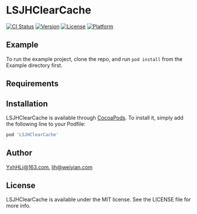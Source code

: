 # LSJHClearCache

[![CI Status](https://img.shields.io/travis/YxhHLi@163.com/LSJHClearCache.svg?style=flat)](https://travis-ci.org/YxhHLi@163.com/LSJHClearCache)
[![Version](https://img.shields.io/cocoapods/v/LSJHClearCache.svg?style=flat)](https://cocoapods.org/pods/LSJHClearCache)
[![License](https://img.shields.io/cocoapods/l/LSJHClearCache.svg?style=flat)](https://cocoapods.org/pods/LSJHClearCache)
[![Platform](https://img.shields.io/cocoapods/p/LSJHClearCache.svg?style=flat)](https://cocoapods.org/pods/LSJHClearCache)

## Example

To run the example project, clone the repo, and run `pod install` from the Example directory first.

## Requirements

## Installation

LSJHClearCache is available through [CocoaPods](https://cocoapods.org). To install
it, simply add the following line to your Podfile:

```ruby
pod 'LSJHClearCache'
```

## Author

YxhHLi@163.com, ljh@weiyian.com

## License

LSJHClearCache is available under the MIT license. See the LICENSE file for more info.
